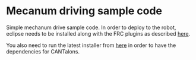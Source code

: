 # Mecanum driving sample code

Simple mechanum drive sample code. In order to deploy to the robot, eclipse needs to be installed along with the FRC plugins as described [here](http://wpilib.screenstepslive.com/s/4485/m/13503/l/599679-installing-eclipse-c-java).

You also need to run the latest installer from [here](http://www.ctr-electronics.com/control-system/hro.html#product_tabs_technical_resources) in order to have the dependencies for CANTalons.
